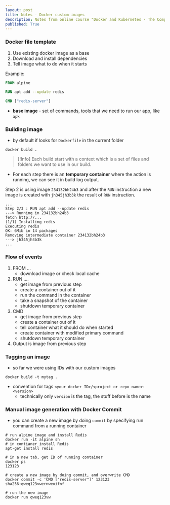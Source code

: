 ```yaml
---
layout: post
title: Notes - Docker custom images
description: Notes from online course "Docker and Kubernetes - The Complete Guide"
published: True
---
```


### Docker file template
1. Use existing docker image as a base
2. Download and install dependencies
3. Tell image what to do when it starts

Example:
```Dockerfile
FROM alpine

RUN apt add --update redis

CMD ["redis-server"]
```

- **base image** - set of commands, tools that we need to run our app, like `apk`

### Building image
- by default if looks for `Dockerfile` in the current folder

```shell
docker build .
```

> [!Info]
> Each build start with a context which is a set of files and folders we want to use in our build.

- For each step there is an **temporary container** where the action is running, we can see it in build log output.

Step 2 is using image `234132bh24b3` and after the `RUN` instruction a new image is created with `jh345jh3b3k` the result of `RUN` instruction.

```shell
...
Step 2/3 : RUN apt add --update redis
---> Running in 234132bh24b3
fetch http://...
(1/1) Installing redis
Executing redis
OK: 6Mib in 14 packages
Removing intermediate container 234132bh24b3
---> jh345jh3b3k
...
```

### Flow of events
1. FROM ...
	- download image or check local cache
2. RUN ....
	- get image from previous step
	- create a container out of it
	- run the command in the container
	- take a snapshot of the container
	- shutdown temporary container
3. CMD
	- get image from previous step
	- create a container out of it
	- tell container what it should do when started
	- create container with modified primary command
	- shutdown temporary container
 4. Output is image from previous step

### Tagging an image
- so far we were using IDs with our custom images

```
docker build -t mytag .
```

- convention for tags `<your docker ID>/<project or repo name>:<version>`
	- technically only `version` is the tag, the stuff before is the name

### Manual image generation with Docker Commit
- you can create a new image by doing `commit` by specifying run command from a running container

```
# run alpine image and install Redis
docker run -it alpine sh
# in contianer install Redis
apt-get install redis

# in a new tab, get ID of running container
docker ps
123123

# create a new image by doing commit, and overwrite CMD
docker commit -c 'CMD ["redis-server"]' 123123
sha256:qweq123vwernweuifnf

# run the new image
docker run qweq123vw
```

